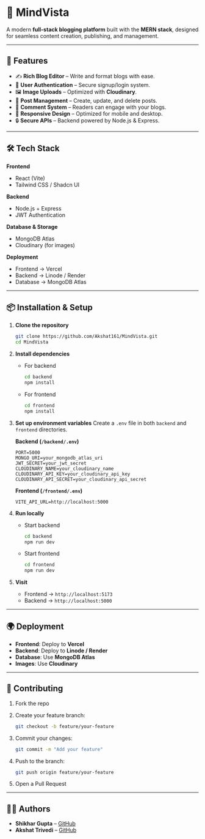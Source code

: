 # 📝 MindVista

A modern **full-stack blogging platform** built with the **MERN stack**, designed for seamless content creation, publishing, and management.

---

## 🚀 Features

* ✍️ **Rich Blog Editor** – Write and format blogs with ease.
* 👤 **User Authentication** – Secure signup/login system.
* 🖼️ **Image Uploads** – Optimized with **Cloudinary**.
* 📂 **Post Management** – Create, update, and delete posts.
* 💬 **Comment System** – Readers can engage with your blogs.
* 📱 **Responsive Design** – Optimized for mobile and desktop.
* 🔒 **Secure APIs** – Backend powered by Node.js & Express.

---

## 🛠️ Tech Stack

**Frontend**

* React (Vite)
* Tailwind CSS / Shadcn UI

**Backend**

* Node.js + Express
* JWT Authentication

**Database & Storage**

* MongoDB Atlas
* Cloudinary (for images)

**Deployment**

* Frontend → Vercel
* Backend → Linode / Render
* Database → MongoDB Atlas

---

## 📦 Installation & Setup

1. **Clone the repository**

   ```bash
   git clone https://github.com/Akshat161/MindVista.git
   cd MindVista
   ```

2. **Install dependencies**

   * For backend

     ```bash
     cd backend
     npm install
     ```
   * For frontend

     ```bash
     cd frontend
     npm install
     ```

3. **Set up environment variables**
   Create a `.env` file in both `backend` and `frontend` directories.

   **Backend (`/backend/.env`)**

   ```env
   PORT=5000
   MONGO_URI=your_mongodb_atlas_uri
   JWT_SECRET=your_jwt_secret
   CLOUDINARY_NAME=your_cloudinary_name
   CLOUDINARY_API_KEY=your_cloudinary_api_key
   CLOUDINARY_API_SECRET=your_cloudinary_api_secret
   ```

   **Frontend (`/frontend/.env`)**

   ```env
   VITE_API_URL=http://localhost:5000
   ```

4. **Run locally**

   * Start backend

     ```bash
     cd backend
     npm run dev
     ```
   * Start frontend

     ```bash
     cd frontend
     npm run dev
     ```

5. **Visit**

   * Frontend → `http://localhost:5173`
   * Backend → `http://localhost:5000`

---

## 🌍 Deployment

* **Frontend**: Deploy to **Vercel**
* **Backend**: Deploy to **Linode / Render**
* **Database**: Use **MongoDB Atlas**
* **Images**: Use **Cloudinary**

---

## 🤝 Contributing

1. Fork the repo
2. Create your feature branch:

   ```bash
   git checkout -b feature/your-feature
   ```
3. Commit your changes:

   ```bash
   git commit -m "Add your feature"
   ```
4. Push to the branch:

   ```bash
   git push origin feature/your-feature
   ```
5. Open a Pull Request

---


## 👨‍💻 Authors

* **Shikhar Gupta** – [GitHub](https://github.com/ShikharGupta0813)
* **Akshat Trivedi** – [GitHub](https://github.com/ShikharGupta0813)
